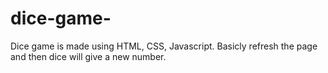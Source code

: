 # dice-game-
Dice game is made using HTML, CSS, Javascript.
Basicly refresh the page and then dice will give a new number.
